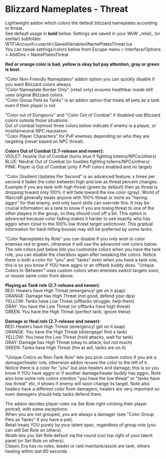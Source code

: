 # Blizzard Nameplates - Threat  
Lightweight addon which colors the default blizzard nameplates according to threat.  
See default usage in **bold** below. Settings are saved in your WoW \_retail\_ (or similar) subfolder:  
WTF\Account\\\<userid\>\SavedVariables\NamePlatesThreat.lua  
You can tweak settings/colors below from Escape menu > Interface/Options > AddOns > NamePlatesThreat  

**Red or orange color is bad, yellow is okay but pay attention, gray or green is best.**  

"Color Non-Friendly Nameplates" addon option you can quickly disable if you want Blizzard colors always.  
"Color Nameplate Border Only" (retail only) ensures healthbar inside still uses original Blizzard colors.  
"Color Group Pets as Tanks" is an addon option that treats all pets as a tank even if their player is not.  

"Color out of Dungeons" and "Color Out of Combat" if disabled use Blizzard colors outside those situations.  
Out of combat topmost three colors below indicate if enemy is a player, or hostile/neutral NPC reputation.  
"Color Player Characters" for PvP enemies depending on who they are targeting (never based on NPC threat).  

**Colors Out of Combat (2.7-release and newer):**  
VIOLET: Hostile Out of Combat (turns blue if fighting totems/NPCs/others)  
BLUE: Neutral Out of Combat (or hostiles fighting totems/NPCs/others)  
PINK: Player is Out of Combat (only if PvP colors enabled and no target)  

"Color Gradient Updates Per Second" is an advanced feature; x times per second it fades the color between high and low as threat percent changes.
Example if you are tank with high threat (green by default) then as threat is dropping toward only 100% it will fade toward the low color (gray).
World of Warcraft generally treats anyone with 100% threat or more as "having aggro" for that enemy, and only taunt skills can override this.
It may be crucial information as a tank to know if you are losing threat to one of the other players in the group, so they should cool off a bit.
This option is advanced because color fading makes it harder to see exactly who has aggro when close to the 100% low threat target switchover.
This gradual information for hard-hitting bosses may still be preferred by some tanks.  

"Color Nameplates by Role" you can disable if you only wish to color enemies red to green, otherwise it will use the advanced role colors below.
The role colors just below lets you customize colors when you have the tank role, you can disable the checkbox again after tweaking the colors.
Notice there is both a color for "you" and "tanks" even when you have a tank role, this is so you know if YOU have aggro or an offtank buddy does.
"Unique Colors In-Between" uses custom colors when enemies switch targets soon, or reuses same color from above.  

**Playing as Tank role (2.7-release and newer):**  
RED: Healers have High Threat (emergency! get on it asap)  
ORANGE: Damage has High Threat (not good, defend your dps)  
YELLOW: Tanks have Low Threat (offtanks struggle, help them)  
GRAY: You have the Low Threat (or offtanks have high threat)  
GREEN: You have the High Threat (perfect tank, ignore these)  

**Damage or Heal role (2.7-release and newer):**  
RED: Healers have High Threat (emergency! get on it asap)  
ORANGE: You have the High Threat (disengage! find a tank)  
YELLOW: You have the Low Threat (hold attacks, wait for tank)  
GRAY: Damage has High Threat (okay to attack, but not much)  
GREEN: Tanks have High Threat (fire at will, tanks are on it)  

"Unique Colors as Non-Tank Role" lets you pick custom colors if you are a damager/healer role, otherwise addon reuses the color to the left of it.
Notice there is a color for "you" but also healers and damage, this is so you know if YOU have aggro or if another damage/healer buddy has aggro.
Note also how some role colors mention "you have the low threat" or "tanks have low threat" etc, it shows if enemy will soon change its target.
Note also healers have a different color from damagers; healers are very important so even damagers should help tanks defend them.  

The addon decides player roles via Set Role right-clicking their player portrait, with some exceptions:  
When you are not grouped, you are always a damager (see "Color Group Pets as Tanks" if you have a pet).  
Retail treats YOU purely by your talent spec, regardless of group role (you can still Set Role on others).  
Wrath lets you Set Role default via the round icon top right of your talent panel (or Set Role on others).  
Classic Era has no roles; leader or raid maintank/assist are tank, others healing within last 60 seconds.  

